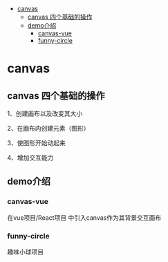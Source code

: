<!-- TOC -->

- [canvas](#canvas)
  - [canvas 四个基础的操作](#canvas-%E5%9B%9B%E4%B8%AA%E5%9F%BA%E7%A1%80%E7%9A%84%E6%93%8D%E4%BD%9C)
  - [demo介绍](#demo%E4%BB%8B%E7%BB%8D)
    - [canvas-vue](#canvas-vue)
    - [funny-circle](#funny-circle)

<!-- /TOC -->
# canvas

## canvas 四个基础的操作

1、创建画布以及改变其大小

2、在画布内创建元素（图形）

3、使图形开始动起来

4、增加交互能力


## demo介绍

### canvas-vue

在vue项目/React项目 中引入canvas作为其背景交互画布

### funny-circle

趣味小球项目

###